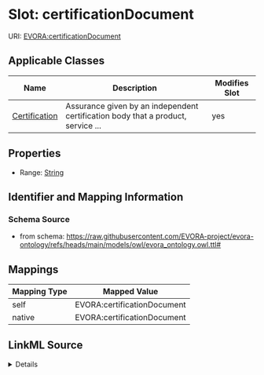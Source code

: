 

# Slot: certificationDocument



URI: [EVORA:certificationDocument](https://raw.githubusercontent.com/EVORA-project/evora-ontology/refs/heads/main/models/owl/evora_ontology.owl.ttl#certificationDocument)



<!-- no inheritance hierarchy -->





## Applicable Classes

| Name | Description | Modifies Slot |
| --- | --- | --- |
| [Certification](Certification.md) | Assurance given by an independent certification body that a product, service ... |  yes  |







## Properties

* Range: [String](String.md)





## Identifier and Mapping Information







### Schema Source


* from schema: https://raw.githubusercontent.com/EVORA-project/evora-ontology/refs/heads/main/models/owl/evora_ontology.owl.ttl#




## Mappings

| Mapping Type | Mapped Value |
| ---  | ---  |
| self | EVORA:certificationDocument |
| native | EVORA:certificationDocument |




## LinkML Source

<details>
```yaml
name: certificationDocument
from_schema: https://raw.githubusercontent.com/EVORA-project/evora-ontology/refs/heads/main/models/owl/evora_ontology.owl.ttl#
rank: 1000
alias: certificationDocument
domain_of:
- Certification
range: string

```
</details>